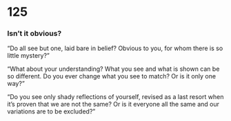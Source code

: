 # 125

### Isn’t it obvious?

“Do all see but one, laid bare in belief? Obvious to you, for whom there is so little mystery?”

“What about your understanding? What you see and what is shown can be so different. Do you ever change what you see to match? Or is it only one way?”

“Do you see only shady reflections of yourself, revised as a last resort when it’s proven that we are not the same? Or is it everyone all the same and our variations are to be excluded?”